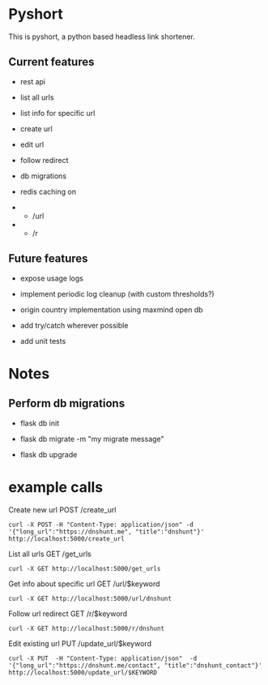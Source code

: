# Pyshort

This is pyshort, a python based headless link shortener.

  
  
  

## Current features

  

- rest api

- list all urls

- list info for specific url

- create url

- edit url

- follow redirect

- db migrations

- redis caching on 
- - /url 
- - /r
  
## Future features

- expose usage logs

- implement periodic log cleanup (with custom thresholds?)

- origin country implementation using maxmind open db

- add try/catch wherever possible

- add unit tests






# Notes


## Perform db migrations

- flask db init

- flask db migrate -m "my migrate message"

- flask db upgrade


  

# example calls
Create new url
POST /create_url

    curl -X POST -H "Content-Type: application/json" -d '{"long_url":"https://dnshunt.me", "title":"dnshunt"}' http://localhost:5000/create_url

List all urls
GET /get_urls

    curl -X GET http://localhost:5000/get_urls

Get info about specific url
GET /url/$keyword

    curl -X GET http://localhost:5000/url/dnshunt

Follow url redirect
GET /r/$keyword

    curl -X GET http://localhost:5000/r/dnshunt


Edit existing url 
PUT /update_url/$keyword

    curl -X PUT  -H "Content-Type: application/json"  -d '{"long_url":"https://dnshunt.me/contact", "title":"dnshunt_contact"}' http://localhost:5000/update_url/$KEYWORD
